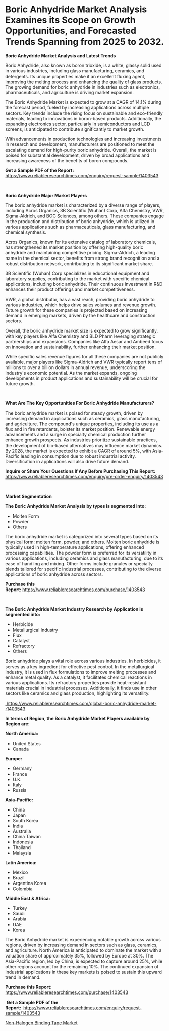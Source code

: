 <p><h1>Boric Anhydride Market Analysis Examines its Scope on Growth Opportunities, and Forecasted Trends Spanning from 2025 to 2032.</h1></p><p><strong>Boric Anhydride Market Analysis and Latest Trends</strong></p>
<p><p>Boric Anhydride, also known as boron trioxide, is a white, glassy solid used in various industries, including glass manufacturing, ceramics, and detergents. Its unique properties make it an excellent fluxing agent, improving the melting process and enhancing the quality of glass products. The growing demand for boric anhydride in industries such as electronics, pharmaceuticals, and agriculture is driving market expansion.</p><p>The Boric Anhydride Market is expected to grow at a CAGR of 14.1% during the forecast period, fueled by increasing applications across multiple sectors. Key trends include the rising focus on sustainable and eco-friendly materials, leading to innovations in boron-based products. Additionally, the expanding electronics sector, particularly in semiconductors and LCD screens, is anticipated to contribute significantly to market growth. </p><p>With advancements in production technologies and increasing investments in research and development, manufacturers are positioned to meet the escalating demand for high-purity boric anhydride. Overall, the market is poised for substantial development, driven by broad applications and increasing awareness of the benefits of boron compounds.</p></p>
<p><strong>Get a Sample PDF of the Report:&nbsp;</strong> <a href="https://www.reliableresearchtimes.com/enquiry/request-sample/1403543?utm_campaign=2606&utm_medium=2&utm_source=Github&utm_content=ia&utm_term=28032025&utm_id=boric-anhydride">https://www.reliableresearchtimes.com/enquiry/request-sample/1403543</a></p>
<p>&nbsp;</p>
<p><strong>Boric Anhydride Major Market Players</strong></p>
<p><p>The boric anhydride market is characterized by a diverse range of players, including Acros Organics, 3B Scientific (Wuhan) Corp, Alfa Chemistry, VWR, Sigma-Aldrich, and BOC Sciences, among others. These companies engage in the production and distribution of boric anhydride, which is utilized in various applications such as pharmaceuticals, glass manufacturing, and chemical synthesis.</p><p>Acros Organics, known for its extensive catalog of laboratory chemicals, has strengthened its market position by offering high-quality boric anhydride and maintaining competitive pricing. Sigma-Aldrich, a leading name in the chemical sector, benefits from strong brand recognition and a robust distribution network, contributing to its significant market share.</p><p>3B Scientific (Wuhan) Corp specializes in educational equipment and laboratory supplies, contributing to the market with specific chemical applications, including boric anhydride. Their continuous investment in R&D enhances their product offerings and market competitiveness.</p><p>VWR, a global distributor, has a vast reach, providing boric anhydride to various industries, which helps drive sales volumes and revenue growth. Future growth for these companies is projected based on increasing demand in emerging markets, driven by the healthcare and construction sectors.</p><p>Overall, the boric anhydride market size is expected to grow significantly, with key players like Alfa Chemistry and BLD Pharm leveraging strategic partnerships and expansions. Companies like Alfa Aesar and Ambeed focus on innovation and sustainability, further enhancing their market position.</p><p>While specific sales revenue figures for all these companies are not publicly available, major players like Sigma-Aldrich and VWR typically report tens of millions to over a billion dollars in annual revenue, underscoring the industry's economic potential. As the market expands, ongoing developments in product applications and sustainability will be crucial for future growth.</p></p>
<p>&nbsp;</p>
<p><strong>What Are The Key Opportunities For Boric Anhydride Manufacturers?</strong></p>
<p><p>The boric anhydride market is poised for steady growth, driven by increasing demand in applications such as ceramics, glass manufacturing, and agriculture. The compound's unique properties, including its use as a flux and in fire retardants, bolster its market position. Renewable energy advancements and a surge in specialty chemical production further enhance growth prospects. As industries prioritize sustainable practices, the development of bio-based alternatives may influence market dynamics. By 2028, the market is expected to exhibit a CAGR of around 5%, with Asia-Pacific leading in consumption due to robust industrial activity. Diversification in applications will also drive future demand.</p></p>
<p><strong>Inquire or Share Your Questions If Any Before Purchasing This Report:</strong> <a href="https://www.reliableresearchtimes.com/enquiry/pre-order-enquiry/1403543?utm_campaign=2606&utm_medium=2&utm_source=Github&utm_content=ia&utm_term=28032025&utm_id=boric-anhydride">https://www.reliableresearchtimes.com/enquiry/pre-order-enquiry/1403543</a></p>
<p>&nbsp;</p>
<p><strong>Market Segmentation</strong></p>
<p><strong>The Boric Anhydride Market Analysis by types is segmented into:</strong></p>
<p><ul><li>Molten Form</li><li>Powder</li><li>Others</li></ul></p>
<p><p>The boric anhydride market is categorized into several types based on its physical form: molten form, powder, and others. Molten boric anhydride is typically used in high-temperature applications, offering enhanced processing capabilities. The powder form is preferred for its versatility in various applications, including ceramics and glass manufacturing, due to its ease of handling and mixing. Other forms include granules or specialty blends tailored for specific industrial processes, contributing to the diverse applications of boric anhydride across sectors.</p></p>
<p><strong>Purchase this Report:&nbsp;</strong><a href="https://www.reliableresearchtimes.com/purchase/1403543?utm_campaign=2606&utm_medium=2&utm_source=Github&utm_content=ia&utm_term=28032025&utm_id=boric-anhydride">https://www.reliableresearchtimes.com/purchase/1403543</a></p>
<p>&nbsp;</p>
<p><strong>The Boric Anhydride Market Industry Research by Application is segmented into:</strong></p>
<p><ul><li>Herbicide</li><li>Metallurgical Industry</li><li>Flux</li><li>Catalyst</li><li>Refractory</li><li>Others</li></ul></p>
<p><p>Boric anhydride plays a vital role across various industries. In herbicides, it serves as a key ingredient for effective pest control. In the metallurgical industry, it is used in flux formulations to improve melting processes and enhance metal quality. As a catalyst, it facilitates chemical reactions in various applications. Its refractory properties provide heat-resistant materials crucial in industrial processes. Additionally, it finds use in other sectors like ceramics and glass production, highlighting its versatility.</p></p>
<p><a href="https://www.reliableresearchtimes.com/global-boric-anhydride-market-r1403543?utm_campaign=2606&utm_medium=2&utm_source=Github&utm_content=ia&utm_term=28032025&utm_id=boric-anhydride">&nbsp;https://www.reliableresearchtimes.com/global-boric-anhydride-market-r1403543</a></p>
<p><strong>In terms of Region, the Boric Anhydride Market Players available by Region are:</strong></p>
<p>
    <p> <strong> North America: </strong>
        <ul>
            <li>United States</li>
            <li>Canada</li>
        </ul>
        </p> 
    <p> <strong> Europe: </strong>
        <ul>
            <li>Germany</li>
            <li>France</li>
            <li>U.K.</li>
            <li>Italy</li>
            <li>Russia</li>
        </ul>
        </p> 
    <p> <strong> Asia-Pacific: </strong>
        <ul>
            <li>China</li>
            <li>Japan</li>
            <li>South Korea</li>
            <li>India</li>
            <li>Australia</li>
            <li>China Taiwan</li>
            <li>Indonesia</li>
            <li>Thailand</li>
            <li>Malaysia</li>
        </ul>
        </p> 
    <p> <strong> Latin America: </strong>
        <ul>
            <li>Mexico</li>
            <li>Brazil</li>
            <li>Argentina Korea</li>
            <li>Colombia</li>
        </ul>
        </p> 
    <p> <strong> Middle East & Africa: </strong>
        <ul>
            <li>Turkey</li>
            <li>Saudi</li>
            <li>Arabia</li>
            <li>UAE</li>
            <li>Korea</li>
        </ul>
    </p>
    </p>
<p><p>The Boric Anhydride market is experiencing notable growth across various regions, driven by increasing demand in sectors such as glass, ceramics, and agriculture. North America is anticipated to dominate the market with a valuation share of approximately 35%, followed by Europe at 30%. The Asia-Pacific region, led by China, is expected to capture around 25%, while other regions account for the remaining 10%. The continued expansion of industrial applications in these key markets is poised to sustain this upward trend in demand.</p></p>
<p><strong>Purchase this Report: </strong><a href="https://www.reliableresearchtimes.com/purchase/1403543?utm_campaign=2606&utm_medium=2&utm_source=Github&utm_content=ia&utm_term=28032025&utm_id=boric-anhydride">https://www.reliableresearchtimes.com/purchase/1403543</a></p>
<p>&nbsp;<strong>Get a Sample PDF of the Report:&nbsp;&nbsp;</strong><a href="https://www.reliableresearchtimes.com/enquiry/request-sample/1403543?utm_campaign=2606&utm_medium=2&utm_source=Github&utm_content=ia&utm_term=28032025&utm_id=boric-anhydride">https://www.reliableresearchtimes.com/enquiry/request-sample/1403543</a></p>
<p><strong></strong></p>
<p><p><a href="https://github.com/marloy8/Market-Research-Report-List-7/blob/main/non-halogen-binding-tape-market.md?utm_campaign=2606&utm_medium=2&utm_source=Github&utm_content=ia&utm_term=28032025&utm_id=boric-anhydride">Non-Halogen Binding Tape Market</a></p></p>